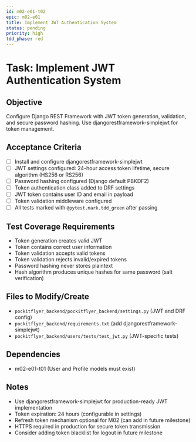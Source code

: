 ```yaml
---
id: m02-e01-t02
epic: m02-e01
title: Implement JWT Authentication System
status: pending
priority: high
tdd_phase: red
---
```


# Task: Implement JWT Authentication System

## Objective
Configure Django REST Framework with JWT token generation, validation, and secure password hashing. Use djangorestframework-simplejwt for token management.

## Acceptance Criteria
- [ ] Install and configure djangorestframework-simplejwt
- [ ] JWT settings configured: 24-hour access token lifetime, secure algorithm (HS256 or RS256)
- [ ] Password hashing configured (Django default PBKDF2)
- [ ] Token authentication class added to DRF settings
- [ ] JWT token contains user ID and email in payload
- [ ] Token validation middleware configured
- [ ] All tests marked with `@pytest.mark.tdd_green` after passing

## Test Coverage Requirements
- Token generation creates valid JWT
- Token contains correct user information
- Token validation accepts valid tokens
- Token validation rejects invalid/expired tokens
- Password hashing never stores plaintext
- Hash algorithm produces unique hashes for same password (salt verification)

## Files to Modify/Create
- `pockitflyer_backend/pockitflyer_backend/settings.py` (JWT and DRF config)
- `pockitflyer_backend/requirements.txt` (add djangorestframework-simplejwt)
- `pockitflyer_backend/users/tests/test_jwt.py` (JWT-specific tests)

## Dependencies
- m02-e01-t01 (User and Profile models must exist)

## Notes
- Use djangorestframework-simplejwt for production-ready JWT implementation
- Token expiration: 24 hours (configurable in settings)
- Refresh token mechanism optional for M02 (can add in future milestone)
- HTTPS required in production for secure token transmission
- Consider adding token blacklist for logout in future milestone
